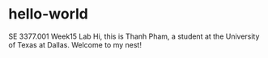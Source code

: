 # hello-world
SE 3377.001 Week15 Lab
Hi, this is Thanh Pham, a student at the University of Texas at Dallas.
Welcome to my nest!
